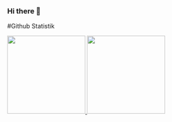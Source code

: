### Hi there 👋

<!--
**willzer0/willzer0** is a ✨ _special_ ✨ repository because its `README.md` (this file) appears on your GitHub profile.

Here are some ideas to get you started:
Hello my name is William Goeyana
- 🔭 I’m currently working on ...
- 🌱 I’m currently learning Javascript
- 👯 I’m looking to collaborate on ...
- 🤔 I’m looking for help with my partner Richard and Andreas
- 💬 Ask me about coding and party
- 📫 How to reach me: u can whatsapp me on 081915217271 this is my number
- 😄 Pronouns: ...
- ⚡ Fun fact: i have panic attack 
-->
#Github Statistik
<p align="left">
<a href="https://github.com/penuliscode">
  <img height="180em" src="https://github-readme-stats-eight-theta.vercel.app/api?username=penuliscode&show_icons=true&theme=algolia&include_all_commits=true&count_private=true"/>
  <img height="180em" src="https://github-readme-stats-eight-theta.vercel.app/api/top-langs/?username=penuliscode&layout=compact&theme=algolia"/>
</a>
</p>
